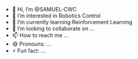 - 👋 Hi, I’m @SAMUEL-CWC
- 👀 I’m interested in Robotics Control
- 🌱 I’m currently learning Reinforcement Learning
- 💞️ I’m looking to collaborate on ...
- 📫 How to reach me ...
- 😄 Pronouns: ...
- ⚡ Fun fact: ...

<!---
SAMUEL-CWC/SAMUEL-CWC is a ✨ special ✨ repository because its `README.md` (this file) appears on your GitHub profile.
You can click the Preview link to take a look at your changes.
--->
